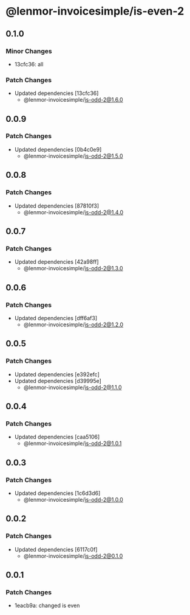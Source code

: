 # @lenmor-invoicesimple/is-even-2

## 0.1.0

### Minor Changes

- 13cfc36: all

### Patch Changes

- Updated dependencies [13cfc36]
  - @lenmor-invoicesimple/is-odd-2@1.6.0

## 0.0.9

### Patch Changes

- Updated dependencies [0b4c0e9]
  - @lenmor-invoicesimple/is-odd-2@1.5.0

## 0.0.8

### Patch Changes

- Updated dependencies [87810f3]
  - @lenmor-invoicesimple/is-odd-2@1.4.0

## 0.0.7

### Patch Changes

- Updated dependencies [42a98ff]
  - @lenmor-invoicesimple/is-odd-2@1.3.0

## 0.0.6

### Patch Changes

- Updated dependencies [dff6af3]
  - @lenmor-invoicesimple/is-odd-2@1.2.0

## 0.0.5

### Patch Changes

- Updated dependencies [e392efc]
- Updated dependencies [d39995e]
  - @lenmor-invoicesimple/is-odd-2@1.1.0

## 0.0.4

### Patch Changes

- Updated dependencies [caa5106]
  - @lenmor-invoicesimple/is-odd-2@1.0.1

## 0.0.3

### Patch Changes

- Updated dependencies [1c6d3d6]
  - @lenmor-invoicesimple/is-odd-2@1.0.0

## 0.0.2

### Patch Changes

- Updated dependencies [6117c0f]
  - @lenmor-invoicesimple/is-odd-2@0.1.0

## 0.0.1

### Patch Changes

- 1eacb9a: changed is even
